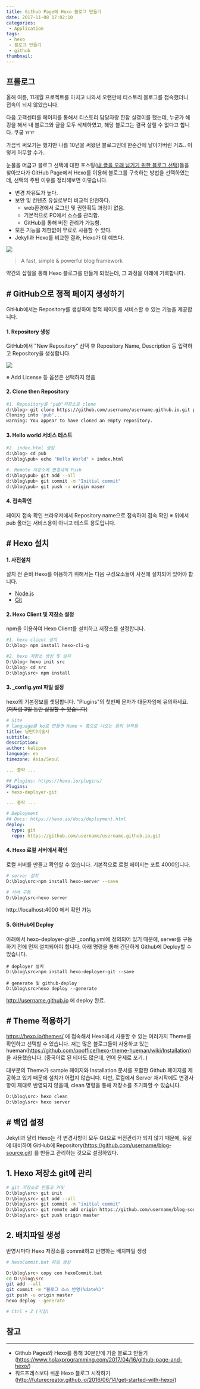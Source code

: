 ```yaml
---
title: Github Page에 Hexo 블로그 만들기
date: 2017-11-08 17:02:10
categories:
 - Application
tags:
 - hexo
 - 블로그 만들기
 - github
thumbnail:
---
```


## 프롤로그

올해 여름, 11개월 프로젝트를 마치고 나와서 오랜만에 티스토리 블로그를 접속했더니 접속이 되지 않았습니다.

다음 고객센터를 페이지를 통해서 티스토리 담당자랑 한참 실갱이를 했는데, 누군가 해킹을 해서 내 블로그와 글을 모두 삭제하였고, 해당 블로그는 결국 살릴 수 없다고 합니다. 쿠궁 ㅠㅠ

가끔씩 써오기는 했지만 나름 10년을 써왔던 블로그인데 한순간에 날아가버린 거죠.. 이렇게 허무할 수가..

눈물을 머금고 블로그 선택에 대한 포스팅([내 글을 오래 남기기 위한 블로그 선택](http://blog.kalkin7.com/2015/07/07/maintain-a-blog-for-a-long-time/))들을 찾아보다가 GitHub Page에서 Hexo를 이용해 블로그를 구축하는 방법을 선택하였는데, 선택의 주된 이유를 정리해보면 이렇습니다.
+ 변경 자유도가 높다.
+ 보안 및 컨텐츠 유실로부터 비교적 안전하다. 
  + web환경에서 로그인 및 권한획득 과정이 없음. 
  + 기본적으로 PC에서 소스를 관리함. 
  + GitHub를 통해 버전 관리가 가능함. 
+ 모든 기능을 제한없이 무료로 사용할 수 있다. 
+ Jekyll과 Hexo를 비교한 결과, Hexo가 더 예쁘다.


![](https://farm5.staticflickr.com/4573/38204775206_4a6d29f021_m.jpg)
 > A fast, simple & powerful blog framework

약간의 삽질을 통해 Hexo 블로그를 만들게 되었는데, 그 과정을 아래에 기록합니다.

## # GitHub으로 정적 페이지 생성하기

GitHub에서는 Repository를 생성하여 정적 페이지를 서비스할 수 있는 기능을 제공합니다.

#### 1. Repository 생성 

GitHub에서 "New Repository" 선택 후 Repository Name, Description 등 입력하고 Repository을 생성합니다.

![](http://farm5.staticflickr.com/4562/24387340028_fc8d18364f_b.jpg) 

※ Add License 등 옵션은 선택하지 않음

#### 2. Clone then Repository

```bash
#1. Repository를 "pub"저장소로 clone
d:\blog> git clone https://github.com/username/username.github.io.git pub
Cloning into 'pub'...
warning: You appear to have cloned an empty repository.
```

#### 3. Hello world 서비스 테스트

```bash
#2. index.html 생성
d:\blog> cd pub
d:\blog\pub> echo "Hello World" > index.html

#. Remote 저장소에 변경내역 Push
d:\blog\pub> git add --all
d:\blog\pub> git commit -m "Initial commit"
d:\blog\pub> git push -u origin maser
```

#### 4. 접속확인

페이지 접속 확인 브라우저에서 Repository name으로 접속하여 접속 확인
※ 위에서 pub 폴더는 서비스용이 아니고 테스트 용도입니다.

## # Hexo 설치

#### 1. 사전설치
설치 전 준비 Hexo를 이용하기 위해서는 다음 구성요소들이 사전에 설치되어 있어야 합니다.
 - [Node.js](https://nodejs.org/en/) 
 - [Git](https://git-scm.com/)

#### 2. Hexo Client 및 저장소 설정
npm을 이용하여 Hexo Client를 설치하고 저장소를 설정합니다.

```bash
#1. hexo client 설치
D:\blog> npm install hexo-cli-g

#2. hexo 저장소 생성 및 설치
D:\blog> hexo init src
D:\blog> cd src
D:\blog\src> npm install
```

#### 3. _config.yml 파일 설정

hexo의 기본정보를 셋팅합니다. "Plugins"의 첫번째 문자가 대문자임에 유의하세요. (~~저처럼 3일 동안 삽질할 수 있습니다~~)

```yml
# Site
# language를 ko로 만들면 Home > 홈으로 나오는 등의 부작용
title: 낭만디비술사
subtitle:
description:
author: kalipso
language: en
timezone: Asia/Seoul

... 중략 ...

## Plugins: https://hexo.io/plugins/
Plugins:
- hexo-deployer-git

... 중략 ...

# Deployment
## Docs: https://hexo.io/docs/deployment.html
deploy:
  type: git
  repo: https://github.com/username/username.github.io.git
```

#### 4. Hexo 로컬 서버에서 확인
로컬 서버를 만들고 확인할 수 있습니다. 기본적으로 로컬 페이지는 포트 4000입니다.
```bash
# server 설치
D:\blog\src>npm install hexo-server --save

# 서버 구동
D:\blog\src>hexo server

```
   http://localhost:4000 에서 확인 가능

#### 5. GitHub에 Deploy
아래에서 hexo-deployer-git은 _config.yml에 정의되어 있기 때문에, server를 구동하기 전에 먼저 설치되어야 합니다. 
아래 명령을 통해 간단하게 Github에 Deploy할 수 있습니다.
```
# deployer 설치
D:\blog\src>npm install hexo-deployer-git --save

# generate 및 github-deploy
D:\blog\src>hexo deploy --generate
```
   http://username.github.io 에 deploy 완료. 


## # Theme 적용하기
https://hexo.io/themes/ 에 접속해서 Hexo에서 사용할 수 있는 여러가지 Theme를 확인하고 선택할 수 있습니다. 
저는 많은 블로그들이 사용하고 있는 hueman(https://github.com/ppoffice/hexo-theme-hueman/wiki/Installation) 을 사용했습니다. (중국어로 된 테마도 많은데, 언어 문제로 포기..)

대부분의 Theme가 sample 페이지와 Installation 문서를 포함한 Github 페이지를 제공하고 있기 때문에 설치가 어렵지 않습니다. 
다만, 로컬에서 Server 재시작에도 변경사항이 제대로 반영되지 않을때, clean 명령을 통해 저장소를 초기화할 수 있습니다.

```bash
D:\blog\src> hexo clean
D:\blog\src> hexo server

```

## # 백업 설정
Jekyll과 달리 Hexo는 각 변경사항이 모두 Git으로 버전관리가 되지 않기 때문에, 유실에 대비하여 GitHub에 Repository(https://github.com/username/blog-source.git) 를 만들고 관리하는 것으로 설정하였다.

## 1. Hexo 저장소 git에 관리
```bash
# git 저장소로 만들고 커밋
D:\blog\src> git init
D:\blog\src> git add --all
D:\blog\src> git commit -m "initial commit"
D:\blog\src> git remote add origin https://github.com/username/blog-source.git
D:\blog\src> git push origin master

```

## 2. 배치파일 생성
반영시마다 Hexo 저장소를 commit하고 반영하는 배치파일 생성
```bash
# hexoCommit.bat 파일 생성

D:\blog\src> copy con hexoCommit.bat
cd D:\blog\src
git add --all
git commit -m "블로그 소스 반영(%date%)"
git push -u origin master
hexo deploy --generate

# Ctrl + Z (저장)
```

## 참고
----
- Github Pages와 Hexo를 통해 30분만에 기술 블로그 만들기(https://www.holaxprogramming.com/2017/04/16/github-page-and-hexo/)
- 워드프레스보다 쉬운 Hexo 블로그 시작하기(http://futurecreator.github.io/2016/06/14/get-started-with-hexo/)
